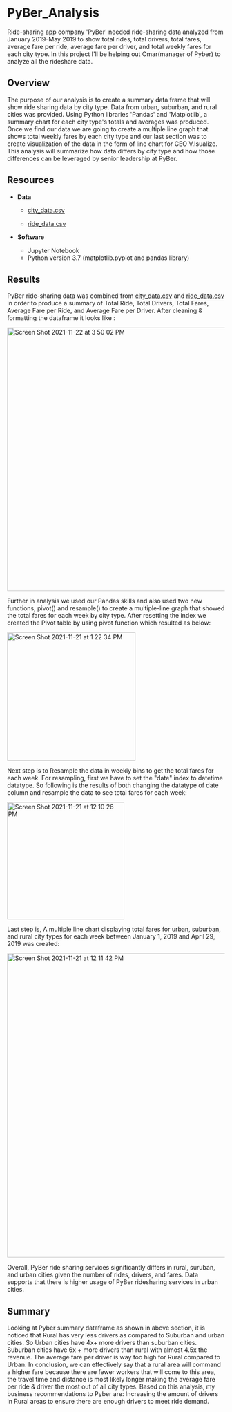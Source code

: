 # PyBer_Analysis
Ride-sharing app company 'PyBer' needed ride-sharing data analyzed from January 2019-May 2019 to show total rides, total drivers, total fares, average fare per ride, average fare per driver, and total weekly fares for each city type. In this project I'll be helping out Omar(manager of Pyber) to analyze all the rideshare data.

## Overview 
The purpose of our analysis is to create a summary data frame that will show ride sharing data by city type. Data from urban, suburban, and rural cities was provided. Using Python libraries 'Pandas' and 'Matplotlib', a summary chart for each city type's totals and averages was produced. Once we find our data we are going to create a multiple line graph that shows total weekly fares by each city type and our last section was to create visualization of the data in the form of line chart for CEO V.Isualize. This analysis will summarize how data differs by city type and how those differences can be leveraged by senior leadership at PyBer.

## Resources

- **Data**

    - [city_data.csv](Resources/city_data.csv)

    - [ride_data.csv](Resources/ride_data.csv)

- **Software**

    - Jupyter Notebook
    - Python version 3.7
    (matplotlib.pyplot and pandas library)

## Results

PyBer ride-sharing data was combined from [city_data.csv](Resources/city_data.csv) and [ride_data.csv](Resources/ride_data.csv) in order to produce a summary of Total Ride, Total Drivers, Total Fares, Average Fare per Ride, and Average Fare per Driver. After cleaning & formatting the dataframe it looks like :

<img width="610" alt="Screen Shot 2021-11-22 at 3 50 02 PM" src="https://user-images.githubusercontent.com/92277581/142940831-8b2c86c6-26b8-427c-906a-b13e22102c88.png">

Further in analysis we used our Pandas skills and also used two new functions, pivot() and resample() to create a multiple-line graph that showed the total fares for each week by city type. After resetting the index we created the Pivot table by using pivot function which resulted as below:

<img width="297" alt="Screen Shot 2021-11-21 at 1 22 34 PM" src="https://user-images.githubusercontent.com/92277581/142941342-10a55263-97e1-40ac-8272-e3dbd077eafd.png">

Next step is to Resample the data in weekly bins to get the total fares for each week. For resampling, first we have to set the "date" index to datetime datatype. So following is the results of both changing the datatype of date column and resample the data to see total fares for each week:


<img width="271" alt="Screen Shot 2021-11-21 at 12 10 26 PM" src="https://user-images.githubusercontent.com/92277581/142942165-e3ed74a0-5ab6-410e-96df-41bc042c65ee.png">


Last step is, A multiple line chart displaying total fares for urban, suburban, and rural city types for each week between January 1, 2019 and April 29, 2019 was created: 

<img width="704" alt="Screen Shot 2021-11-21 at 12 11 42 PM" src="https://user-images.githubusercontent.com/92277581/142942506-0a92b0a5-d15b-4725-8e31-2983a02e6304.png">

Overall, PyBer ride sharing services significantly differs in rural, suruban, and urban cities given the number of rides, drivers, and fares. Data supports that there is higher usage of PyBer ridesharing services in urban cities.

## Summary

Looking at Pyber summary dataframe as shown in above section, it is noticed that Rural has very less drivers as compared to Suburban and urban cities. So Urban cities have 4x+ more drivers than suburban cities. Suburban cities have 6x + more drivers than rural with almost 4.5x the revenue. The average fare per driver is way too high for Rural compared to Urban. In conclusion, we can effectively say that a rural area will command a higher fare because there are fewer workers that will come to this area, the travel time and distance is most likely longer making the average fare per ride & driver the most out of all city types.
Based on this analysis, my business recommendations to Pyber are: Increasing the amount of drivers in Rural areas to ensure there are enough drivers to meet ride demand. 


